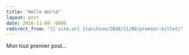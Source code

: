 ```yaml
---
title: "Hello World"
layout: post
date: 2016-11-08 -0800
redirect_from: "{{ site.url }}archive/2016/11/08/premier-billet/"
---
```


Mon tout premier post...
